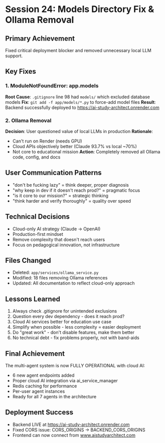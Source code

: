# Session 24: Models Directory Fix & Ollama Removal

## Primary Achievement
Fixed critical deployment blocker and removed unnecessary local LLM support.

## Key Fixes

### 1. ModuleNotFoundError: app.models
**Root Cause**: `.gitignore` line 98 had `models/` which excluded database models
**Fix**: `git add -f app/models/*.py` to force-add model files
**Result**: Backend successfully deployed to https://ai-study-architect.onrender.com

### 2. Ollama Removal
**Decision**: User questioned value of local LLMs in production
**Rationale**: 
- Can't run on Render (needs GPU)
- Cloud APIs objectively better (Claude 93.7% vs local ~70%)
- Not core to educational mission
**Action**: Completely removed all Ollama code, config, and docs

## User Communication Patterns
- "don't be fucking lazy" = think deeper, proper diagnosis
- "why keep in dev if it doesn't reach prod?" = pragmatic focus
- "is it core to our mission?" = strategic thinking
- "think harder and verify thoroughly" = quality over speed

## Technical Decisions
- Cloud-only AI strategy (Claude → OpenAI)
- Production-first mindset
- Remove complexity that doesn't reach users
- Focus on pedagogical innovation, not infrastructure

## Files Changed
- Deleted: `app/services/ollama_service.py`
- Modified: 18 files removing Ollama references
- Updated: All documentation to reflect cloud-only approach

## Lessons Learned
1. Always check .gitignore for unintended exclusions
2. Question every dev dependency - does it reach prod?
3. Cloud AI services better for education use case
4. Simplify when possible - less complexity = easier deployment
5. Do "great work" - don't disable features, make them better
6. No technical debt - fix problems properly, not with band-aids

## Final Achievement
The multi-agent system is now FULLY OPERATIONAL with cloud AI:
- 6 new agent endpoints added
- Proper cloud AI integration via ai_service_manager
- Redis caching for performance
- Per-user agent instances
- Ready for all 7 agents in the architecture

## Deployment Success
- Backend LIVE at https://ai-study-architect.onrender.com
- Fixed CORS issue: CORS_ORIGINS → BACKEND_CORS_ORIGINS
- Frontend can now connect from www.aistudyarchitect.com